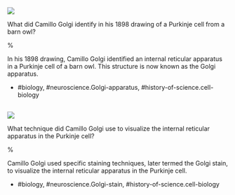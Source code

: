 ## 

![](https://cdn.mathpix.com/cropped/2024_06_22_88a7fa9f1c6084f40b73g-1.jpg?height=876&width=611&top_left_y=204&top_left_x=457)

What did Camillo Golgi identify in his 1898 drawing of a Purkinje cell from a barn owl?

%

In his 1898 drawing, Camillo Golgi identified an internal reticular apparatus in a Purkinje cell of a barn owl. This structure is now known as the Golgi apparatus.

- #biology, #neuroscience.Golgi-apparatus, #history-of-science.cell-biology

## 

![](https://cdn.mathpix.com/cropped/2024_06_22_88a7fa9f1c6084f40b73g-1.jpg?height=876&width=611&top_left_y=204&top_left_x=457)

What technique did Camillo Golgi use to visualize the internal reticular apparatus in the Purkinje cell?

%

Camillo Golgi used specific staining techniques, later termed the Golgi stain, to visualize the internal reticular apparatus in the Purkinje cell.

- #biology, #neuroscience.Golgi-stain, #history-of-science.cell-biology